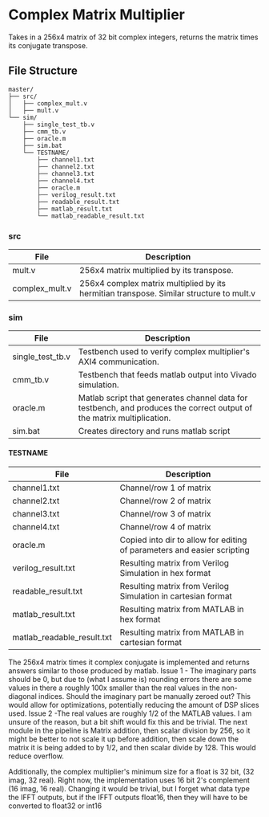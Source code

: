 # Complex Matrix Multiplier

Takes in a 256x4 matrix of 32 bit complex integers, returns the matrix times its conjugate transpose.

## File Structure

	
	master/
	├── src/
	│   ├── complex_mult.v
	│   ├── mult.v	
	└── sim/
	    ├── single_test_tb.v
	    ├── cmm_tb.v
	    ├── oracle.m
	    ├── sim.bat
	    └── TESTNAME/
	    	├── channel1.txt
	    	├── channel2.txt
	    	├── channel3.txt
	    	├── channel4.txt
	    	├── oracle.m
	    	├── verilog_result.txt
	    	├── readable_result.txt
	    	├── matlab_result.txt
	    	└── matlab_readable_result.txt
	 
	



### src
| File | Description |
| -------- | ------- |
| mult.v | 256x4 matrix multiplied by its transpose. |
| complex_mult.v | 256x4 complex matrix multiplied by its hermitian transpose. Similar structure to mult.v |


### sim

| File | Description |
| -------- | ------- |
| single_test_tb.v | Testbench used to verify complex multiplier's AXI4 communication. |
| cmm_tb.v | Testbench that feeds matlab output into Vivado simulation. |
| oracle.m | Matlab script that generates channel data for testbench, and produces the correct output of the matrix multiplication. |
| sim.bat | Creates directory and runs matlab script |

#### TESTNAME

| File | Description |
| -------- | ------- |
| channel1.txt | Channel/row 1 of matrix |
| channel2.txt | Channel/row 2 of matrix |
| channel3.txt | Channel/row 3 of matrix |
| channel4.txt | Channel/row 4 of matrix |
| oracle.m | Copied into dir to allow for editing of parameters and easier scripting |
| verilog_result.txt | Resulting matrix from Verilog Simulation in hex format |
| readable_result.txt | Resulting matrix from Verilog Simulation in cartesian format |
| matlab_result.txt | Resulting matrix from MATLAB in hex format |
| matlab_readable_result.txt | Resulting matrix from MATLAB in cartesian format |



The 256x4 matrix times it complex conjugate is implemented and returns answers similar to those produced by matlab. 
Issue 1 - The imaginary parts should be 0, but due to (what I assume is) rounding errors there are some values in there a roughly 100x smaller than the real values in the non-diagonal indices.  Should the imaginary part be manually zeroed out? This would allow for optimizations, potentially reducing the amount of DSP slices used.
Issue 2 -The real values are roughly 1/2 of the MATLAB values. I am unsure of the reason, but a bit shift would fix this and be trivial. The next module in the pipeline is Matrix addition, then scalar division by 256, so it might be better to not scale it up before addition, then scale down the matrix it is being added to by 1/2, and then scalar divide by 128. This would reduce overflow.

Additionally, the complex multiplier's minimum size for a float is 32 bit, (32 imag, 32 real). Right now, the implementation uses 16 bit 2's complement (16 imag, 16 real). Changing it would be trivial, but I forget what data type the IFFT outputs, but if the IFFT outputs float16, then they will have to be converted to float32 or int16